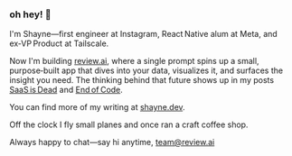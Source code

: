 ### oh hey! 👋

I'm Shayne—first engineer at Instagram, React Native alum at Meta, and ex‑VP Product at Tailscale. 

Now I'm building [review.ai](https://review.ai), where a single prompt spins up a small, purpose‑built app that dives into your data, visualizes it, and surfaces the insight you need. The thinking behind that future shows up in my posts [SaaS is Dead](https://shayne.dev/blog/saas-is-dead/) and [End of Code](https://shayne.dev/blog/end-of-code/). 

You can find more of my writing at [shayne.dev](https://shayne.dev).

Off the clock I fly small planes and once ran a craft coffee shop.

Always happy to chat—say hi anytime, team@review.ai
